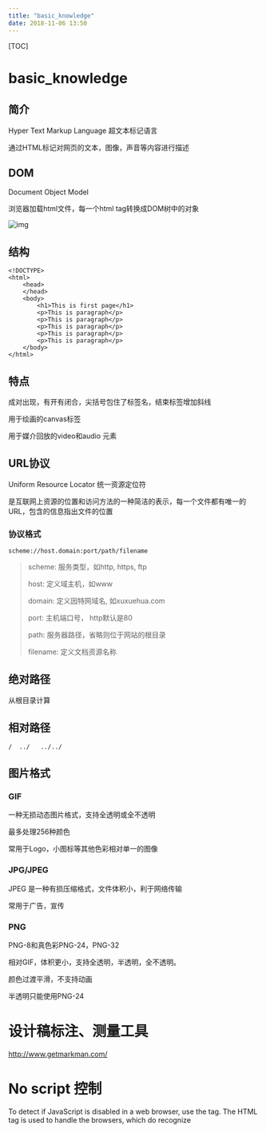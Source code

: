 ```yaml
---
title: "basic_knowledge"
date: 2018-11-06 13:50
---
```


[TOC]

# basic_knowledge

## 简介

Hyper Text Markup Language 超文本标记语言

通过HTML标记对网页的文本，图像，声音等内容进行描述

## DOM

Document Object Model 

浏览器加载html文件，每一个html tag转换成DOM树中的对象

![img](https://www.w3schools.com/js/pic_htmltree.gif)

## 结构

```
<!DOCTYPE>
<html>
    <head>
    </head>
    <body>
        <h1>This is first page</h1>
        <p>This is paragraph</p>
        <p>This is paragraph</p>
        <p>This is paragraph</p>
        <p>This is paragraph</p>
        <p>This is paragraph</p>
    </body>
</html>
```

## 特点

成对出现，有开有闭合，尖括号包住了标签名，结束标签增加斜线

用于绘画的canvas标签

用于媒介回放的video和audio 元素

## URL协议

Uniform Resource Locator 统一资源定位符

是互联网上资源的位置和访问方法的一种简洁的表示，每一个文件都有唯一的URL，包含的信息指出文件的位置

### 协议格式

```
scheme://host.domain:port/path/filename
```

> scheme: 服务类型，如http, https, ftp
> 
> host: 定义域主机，如www
> 
> domain: 定义因特网域名, 如xuxuehua.com
> 
> port: 主机端口号， http默认是80
> 
> path: 服务器路径，省略则位于网站的根目录
> 
> filename: 定义文档资源名称

## 绝对路径

从根目录计算

## 相对路径

```
/  ../   ../../  
```

## 图片格式

### GIF

一种无损动态图片格式，支持全透明或全不透明

最多处理256种颜色

常用于Logo，小图标等其他色彩相对单一的图像

### JPG/JPEG

JPEG 是一种有损压缩格式，文件体积小，利于网络传输

常用于广告，宣传

### PNG

PNG-8和真色彩PNG-24，PNG-32

相对GIF，体积更小，支持全透明，半透明，全不透明。

颜色过渡平滑，不支持动画

半透明只能使用PNG-24

# 

# 设计稿标注、测量工具

http://www.getmarkman.com/





# No script 控制

To detect if JavaScript is disabled in a web browser, use the <noscript> tag. The HTML <noscript> tag is used to handle the browsers, which do recognize <script> tag but do not support scripting. This tag is used to display an alternate text message.

Here’s an example,

```
<!DOCTYPE html>
<html>
   <head>
      <title>HTML noscript Tag</title>
   </head>

   <body>
      <script>
         <!--
            document.write("Hello JavaScript!")
         -->
      </script>
     
      <noscript>
         Your browser does not support JavaScript!
      </noscript>
   </body>
</html>
```



```
<div class="jswarning"> 
<div class="jswarning_c"> 
<h4><span class="label label-warning">Warning !</span></h4> 
<span>Javascript is enabled. To continue, disable Javascript!</span> 
<p><small>- Type "about:config" in your address bar.<br> 
- Search for "javascript".<br> 
- Set "javscript.enabled" to "false".</small></p> 
</div> 
</div>

<noscript> 
<style> 
.jswarning { display: none !important; } 
</style> 
</noscript>
```



## disable javascript

1. In Firefox, type “**about:config**” in the address bar, then press “**Enter**“.
2. Select the “**I accept the risk!**” button.
3. Type “**javascript**” in the “**Search**” box.
4. Double-click the “**javascript.enabled**” line to toggle the setting between “**true**” and “**false**” as desired.



# disable copy

You cannot prevent people from copying text from your page. If you are trying to satisfy a "requirement" this may work for you:

```js
<body oncopy="return false" oncut="return false" onpaste="return false">
```



# disable mouse select

In most browsers, this can be achieved using proprietary variations on the CSS `user-select` property, [originally proposed and then abandoned in CSS 3](http://www.w3.org/TR/2000/WD-css3-userint-20000216#user-select) and now proposed in [CSS UI Level 4](https://drafts.csswg.org/css-ui-4/#content-selection):

```css
*.unselectable {
   -moz-user-select: none;
   -khtml-user-select: none;
   -webkit-user-select: none;

   /*
     Introduced in Internet Explorer 10.
     See http://ie.microsoft.com/testdrive/HTML5/msUserSelect/
   */
   -ms-user-select: none;
   user-select: none;
}
```



use JavaScript to do this recursively for an element's descendants:

```
function makeUnselectable(node) {
    if (node.nodeType == 1) {
        node.setAttribute("unselectable", "on");
    }
    var child = node.firstChild;
    while (child) {
        makeUnselectable(child);
        child = child.nextSibling;
    }
}

makeUnselectable(document.getElementById("foo"));
```



## Anti this operation

go to console and paste below cmd

```
document.body.innerHTML = document.body.innerHTML.replace(/-moz-user-select/g, "XYZ")
document.head.innerHTML = document.head.innerHTML.replace(/-moz-user-select/g, "XYZ")

document.body.innerHTML = document.body.innerHTML.replace(/-khtml-user-select/g, "XYZ")
document.head.innerHTML = document.head.innerHTML.replace(/-khtml-user-select/g, "XYZ")

document.body.innerHTML = document.body.innerHTML.replace(/-webkit-user-select/g, "XYZ")
document.head.innerHTML = document.head.innerHTML.replace(/-webkit-user-select/g, "XYZ")

document.body.innerHTML = document.body.innerHTML.replace(/-ms-user-select/g, "XYZ")
document.head.innerHTML = document.head.innerHTML.replace(/-ms-user-select/g, "XYZ")

document.body.innerHTML = document.body.innerHTML.replace(/user-select/g, "XYZ")
document.head.innerHTML = document.head.innerHTML.replace(/user-select/g, "XYZ")
```





# 教程

https://developer.mozilla.org/zh-CN/docs/Learn/Getting_started_with_the_web

